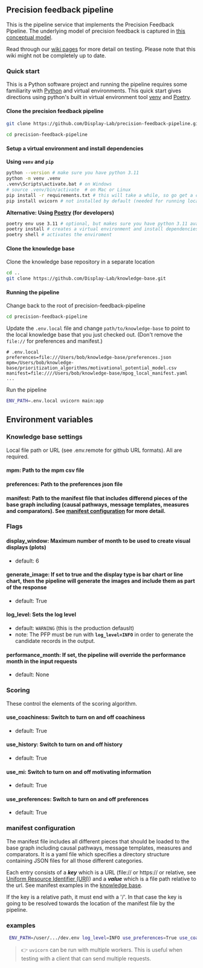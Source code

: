 ## Precision feedback pipeline

This is the pipeline service that implements the Precision Feedback Pipeline. The underlying model of precision feedback is captured in [this conceptual model](https://onlinelibrary.wiley.com/doi/full/10.1002/lrh2.10419).

Read through our [wiki pages](https://github.com/Display-Lab/precision-feedback-pipeline/wiki) for more detail on testing. Please note that this wiki might not be completely up to date.

### Quick start
This is a Python software project and running the pipeline requires some familiarity with [Python](https://www.python.org/downloads/) and virtual environments. This quick start gives directions using python's built in virtual environment tool [venv](https://docs.python.org/3/library/venv.html) and [Poetry](https://python-poetry.org/).

#### Clone the precision feedback pipeline
```zsh
git clone https://github.com/Display-Lab/precision-feedback-pipeline.git

cd precision-feedback-pipeline
```

#### Setup a virtual environment and install dependencies
**Using `venv` and `pip`**

```zsh
python --version # make sure you have python 3.11
python -m venv .venv
.venv\Scripts\activate.bat # on Windows 
# source .venv/bin/activate  # on Mac or Linux
pip install -r requirements.txt # this will take a while, so go get a cup of coffee
pip install uvicorn # not installed by default (needed for running locally)
```

**Alternative: Using [Poetry](https://python-poetry.org/) (for developers)**

```zsh
poetry env use 3.11 # optional, but makes sure you have python 3.11 available
poetry install # creates a virtual environment and install dependencies
poetry shell # activates the enviroment
```

#### Clone the knowledge base
Clone the knowledge base repository in a separate location 
```zsh
cd ..
git clone https://github.com/Display-Lab/knowledge-base.git 
```

#### Running the pipeline
Change back to the root of precision-feedback-pipeline
```zsh
cd precision-feedback-pipeline
```
Update the `.env.local` file and change `path/to/knowledge-base` to point to the local knowledge base that you just checked out. (Don't remove the `file://` for preferences and manifest.)
```properties
# .env.local
preferences=file:///Users/bob/knowledge-base/preferences.json 
mpm=/Users/bob/knowledge-base/prioritization_algorithms/motivational_potential_model.csv
manifest=file:////Users/bob/knowledge-base/mpog_local_manifest.yaml
...
```

Run the pipeline
```zsh
ENV_PATH=.env.local uvicorn main:app
```

## Environment variables

### Knowledge base settings
Local file path or URL (see .env.remote for github URL formats). All are required.

#### mpm: Path to the mpm csv file

#### preferences: Path to the preferences json file

#### manifest: Path to the manifest file that includes differend pieces of the base graph including (causal pathways, message templates, measures and comparators). See [manifest configuration](#manifest-configuration) for more detail.

### Flags

#### display_window: Maximum number of month to be used to create visual displays (plots)
- default: 6

#### generate_image: If set to true and the display type is bar chart or line chart, then the pipeline will generate the images and include them as part of the response
- default: True

#### log_level: Sets the log level
- default: `WARNING` (this is the production defauslt)
- note: The PFP must be run with **`log_level=INFO`** in order to generate the candidate records in the output. 


#### performance_month: If set, the pipeline will override the performance month in the input requests
- default: None

### Scoring
These control the elements of the scoring algorithm.

#### use_coachiness: Switch to turn on and off coachiness
- default: True

#### use_history: Switch to turn on and off history
- default: True

#### use_mi: Switch to turn on and off motivating information
- default: True

#### use_preferences: Switch to turn on and off preferences
- default: True

### manifest configuration
The manifest file includes all different pieces that should be loaded to the base graph including causal pathways, message templates, measures and comparators. It is a yaml file which specifies a directory structure containing JSON files for all those different categories. 

Each entry consists of a ***key*** which is a URL (file:// or https:// or relative, see [Uniform Resource Identifier (URI)](https://datatracker.ietf.org/doc/html/rfc3986)) and a ***value*** which is a file path relative to the url. See manifest examples in the [knowledge base](https://github.com/Display-Lab/knowledge-base).

If the key is a relative path, it must end with a '/'. In that case the key is going to be resolved towards the location of the manifest file by the pipeline.

### examples
```zsh
 ENV_PATH=/user/.../dev.env log_level=INFO use_preferences=True use_coachiness=True use_mi=True generate_image=False uvicorn main:app --workers=5
```


> :point_right: `uvicorn` can be run with multiple workers. This is useful when testing with a client that can send multiple requests.

